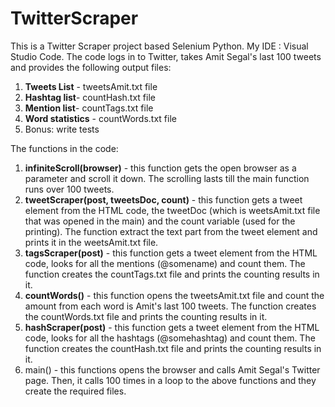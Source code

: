 # TwitterScraper
This is a Twitter Scraper project based Selenium Python.
My IDE : Visual Studio Code.
The code logs in to Twitter, takes Amit Segal's last 100 tweets and provides the following output files:
1. **Tweets List** - tweetsAmit.txt file
1. **Hashtag list**- countHash.txt file
2. **Mention list**- countTags.txt file
3. **Word statistics** - countWords.txt file
4. Bonus: write tests

The functions in the code:
1. **infiniteScroll(browser)** - this function gets the open browser as a parameter and scroll it down. The scrolling lasts till the main function runs over 100      tweets.
2. **tweetScraper(post, tweetsDoc, count)** - this function gets a tweet element from the HTML code, the tweetDoc (which is weetsAmit.txt file that was opened in the main) and the count variable (used for the printing). The function extract the text part from the tweet element and prints it in the weetsAmit.txt file.
4. **tagsScraper(post)** - this function gets a tweet element from the HTML code, looks for all the mentions (@somename) and count them. The function creates the countTags.txt file and prints the counting results in it.
5. **countWords()** - this function opens the tweetsAmit.txt file and count the amount from each word is Amit's last 100 tweets. The function creates the countWords.txt file and prints the counting results in it.
6. **hashScraper(post)** - this function gets a tweet element from the HTML code, looks for all the hashtags (@somehashtag) and count them. The function creates the countHash.txt file and prints the counting results in it.
7. main() - this functions opens the browser and calls Amit Segal's Twitter page. Then, it calls 100 times in a loop to the above functions and they create the required files.

